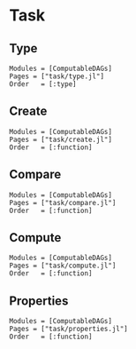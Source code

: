 # Task

## Type
```@autodocs
Modules = [ComputableDAGs]
Pages = ["task/type.jl"]
Order   = [:type]
```

## Create
```@autodocs
Modules = [ComputableDAGs]
Pages = ["task/create.jl"]
Order   = [:function]
```

## Compare
```@autodocs
Modules = [ComputableDAGs]
Pages = ["task/compare.jl"]
Order   = [:function]
```

## Compute
```@autodocs
Modules = [ComputableDAGs]
Pages = ["task/compute.jl"]
Order   = [:function]
```

## Properties
```@autodocs
Modules = [ComputableDAGs]
Pages = ["task/properties.jl"]
Order   = [:function]
```
